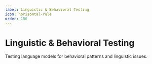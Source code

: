 ```yaml
---
label: Linguistic & Behavioral Testing
icon: horizontal-rule
order: 150
---
```


# Linguistic & Behavioral Testing

Testing language models for behavioral patterns and linguistic issues.
